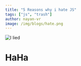 ```yaml
---
title: "5 Reasons why i hate JS"
tags: ["js", "trash"]
author: nayan-vr
image: /img/blogs/hate.png
---
```


![I lied](/img/blogs/i-lied.png)

# HaHa
